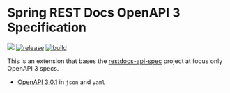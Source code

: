 # Spring REST Docs OpenAPI 3 Specification

![](https://img.shields.io/github/license/keecon/restdocs-openapi3.svg)
[![release](https://github.com/keecon/restdocs-openapi3/actions/workflows/release.yml/badge.svg)](https://github.com/keecon/restdocs-openapi3/actions/workflows/release.yml)
[![build](https://github.com/keecon/restdocs-openapi3/actions/workflows/build.yml/badge.svg)](https://github.com/keecon/restdocs-openapi3/actions/workflows/build.yml)

This is an extension that bases the [restdocs-api-spec](https://github.com/ePages-de/restdocs-api-spec) project at focus
only OpenAPI 3 specs.

- [OpenAPI 3.0.1](https://github.com/OAI/OpenAPI-Specification/blob/master/versions/3.0.1.md) in `json` and `yaml`

